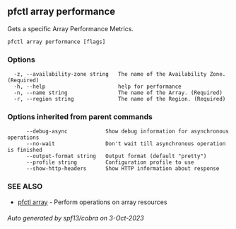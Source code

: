 ## pfctl array performance

Gets a specific Array Performance Metrics.

```
pfctl array performance [flags]
```

### Options

```
  -z, --availability-zone string   The name of the Availability Zone. (Required)
  -h, --help                       help for performance
  -n, --name string                The name of the Array. (Required)
  -r, --region string              The name of the Region. (Required)
```

### Options inherited from parent commands

```
      --debug-async            Show debug information for asynchronous operations
      --no-wait                Don't wait till asynchronous operation is finished
      --output-format string   Output format (default "pretty")
      --profile string         Configuration profile to use
      --show-http-headers      Show HTTP information about response
```

### SEE ALSO

* [pfctl array](pfctl_array.md)	 - Perform operations on array resources

###### Auto generated by spf13/cobra on 3-Oct-2023
